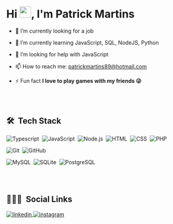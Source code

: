 <!-- <img align="right" height="590em" src="https://raw.githubusercontent.com/gist/maykbrito/618ef18e3bbb7cdfd200f3a4fc1aabc6/raw/201d47c76006c99fe0dc55ea92e76bdca5537f08/githubcard.svg"/> -->
<h1 align="left">Hi <img src="https://raw.githubusercontent.com/kaueMarques/kaueMarques/master/hi.gif" width="30px">, I'm Patrick Martins</h1>
<!-- <p align="left"> <img src="https://komarev.com/ghpvc/?username=maykbrito&color=yellow" alt="Profile views" /> </p> -->

- 🔭 I’m currently looking for a job

- 🌱 I’m currently learning JavaScript, SQL, NodeJS, Python

- 🤔 I’m looking for help with JavaScript

- 📫 How to reach me: patrickmartins89@hotmail.com

- ⚡ Fun fact **I love to play games with my friends 😜**

<br><br>

## 🛠 &nbsp;Tech Stack

![Typescript](https://img.shields.io/badge/-TypeScript-05122A?style=flat&logo=typescript)&nbsp;
![JavaScript](https://img.shields.io/badge/-JavaScript-05122A?style=flat&logo=javascript)&nbsp;
![Node.js](https://img.shields.io/badge/-Node.js-05122A?style=flat&logo=node.js)&nbsp;
![HTML](https://img.shields.io/badge/-HTML-05122A?style=flat&logo=HTML5)&nbsp;
![CSS](https://img.shields.io/badge/-CSS-05122A?style=flat&logo=CSS3&logoColor=1572B6)&nbsp;
![PHP](https://img.shields.io/badge/-PHP-05122A?style=flat&logo=PHP)&nbsp;
<!-- ![React](https://img.shields.io/badge/-React-05122A?style=flat&logo=react)&nbsp; -->
![Git](https://img.shields.io/badge/-Git-05122A?style=flat&logo=git)&nbsp;
![GitHub](https://img.shields.io/badge/-GitHub-05122A?style=flat&logo=github)&nbsp;
<!-- ![Markdown](https://img.shields.io/badge/-Markdown-05122A?style=flat&logo=markdown)&nbsp; -->
<!-- ![Visual Studio Code](https://img.shields.io/badge/-Visual%20Studio%20Code-05122A?style=flat&logo=visual-studio-code&logoColor=007ACC)&nbsp; -->
<!-- ![PostgreSQL](https://img.shields.io/badge/-PostgreSQL-05122A?style=flat&logo=postgresql)&nbsp; -->
![MySQL](https://img.shields.io/badge/-MySQL-05122A?style=flat&logo=MySQL)&nbsp;
![SQLite](https://img.shields.io/badge/-SQLite-05122A?style=flat&logo=sqlite)&nbsp;
![PostgreSQL](https://img.shields.io/badge/-TypeScript-05122A?style=flat&logo=typescript)&nbsp;


<br><br>

<!-- ## ⚙️ &nbsp;GitHub Analytics

<p align="left">
<img width="530em" src="https://github-readme-stats.vercel.app/api?username=maykbrito&show_icons=true&theme=vision-friendly-dark" alt="maykbrito's stats"/>
<img width="530em" src="https://github-readme-stats.vercel.app/api/top-langs/?username=maykbrito&layout=compact&theme=vision-friendly-dark" alt="maykbrito's most languages"/>
</p>

<br><br> -->

## 👨🏽‍🦲 &nbsp;Social Links

<!-- <p align="left" style="background:yellow">
<a href="https://codepen.io/maykbrito" target="_blank">
  <img align="center" src="https://img.shields.io/badge/-maykbrito-05122A?style=flat&logo=codepen" alt="codepen"/>
</a> -->
<!-- <a href="https://twitter.com/maykbrito" target="_blank">
  <img align="center" src="https://img.shields.io/badge/-maykbrito-05122A?style=flat&logo=twitter" alt="twitter"/>  
</a> -->
<a href="https://www.linkedin.com/in/patrick-martins-81b335157/" target="_blank">
  <img align="center" src="https://img.shields.io/badge/-PatrickMartins-05122A?style=flat&logo=linkedin" alt="linkedin"/>
</a>
<a href="https://www.instagram.com/_martins_ph/" target="_blank">
 <img align="center" src="https://img.shields.io/badge/-PatrickMartins-05122A?style=flat&logo=instagram" alt="instagram"/>
</a>
<!-- <a href="https://youtube.com/maykbrito" target="_blank">
 <img align="center" src="https://img.shields.io/badge/-maykbrito-05122A?style=flat&logo=youtube" alt="youtube"/>
</a> -->
</p>

<!-- <img width="500em" src="https://github-readme-twitter-gazf.vercel.app/api?id=maykbrito&layout=wide&show_reply=off&show_retweet=off" /> -->

<!-- ### Hey there 👋

- 🔭 I’m currently interning at A Reacreativa
- 🌱 I’m currently learning HTML, CSS, JavaScript, SQL, NodeJS, HTTP
- 🤔 I’m looking for help with JavaScript, NodeJS
- 📫 How to reach me: patrickmartins89@hotmail.com
- ⚡ Fun fact: Love games and play with my friends
 -->
